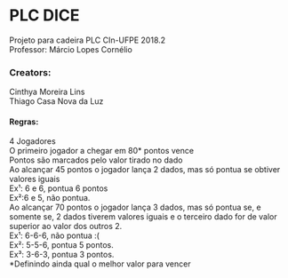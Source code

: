 # PLC DICE
Projeto para cadeira PLC CIn-UFPE 2018.2  
Professor: Márcio Lopes Cornélio
### Creators:
Cinthya Moreira Lins  
Thiago Casa Nova da Luz
#### Regras:
4 Jogadores  
O primeiro jogador a chegar em 80* pontos vence  
Pontos são marcados pelo valor tirado no dado  
Ao alcançar 45 pontos o jogador lança 2 dados, mas só pontua se obtiver valores iguais  
Ex¹: 6 e 6, pontua 6 pontos  
Ex²:6 e 5, não pontua.  
Ao alcançar 70 pontos o jogador lança 3 dados, mas só pontua se, e somente se, 2 dados tiverem valores iguais e o terceiro dado for de valor superior ao valor dos outros 2.  
Ex¹: 6-6-6, não pontua :(  
Ex²: 5-5-6, pontua 5 pontos.  
Ex³: 3-6-3, pontua 3 pontos.  
*Definindo ainda qual o melhor valor para vencer
